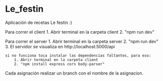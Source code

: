 # Le_festin
Aplicación de recetas Le festin :)

Para correr el client 
    1. Abrir terminal en la carpeta client
    2. "npm run dev"

Para correr el server
    1. Abrir terminal en la carpeta server
    2. "npm run dev"
    3. El servidor se visualiza en http://localhost:5000/api

    si no funciona toca instalar las dependencias faltantes, para eso:
        1. Abrir terminal en la carpeta client
        2. "npm install express cors body-parser"

Cada asignación realizar un branch con el nombre de la asignacion.

